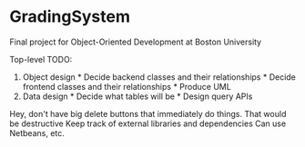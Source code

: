 # GradingSystem
Final project for Object-Oriented Development at Boston University

Top-level TODO:

  1. Object design
    * Decide backend classes and their relationships
    * Decide frontend classes and their relationships
    * Produce UML 
  2. Data design
    * Decide what tables will be
    * Design query APIs

Hey, don't have big delete buttons that immediately do things. That would be destructive
Keep track of external libraries and dependencies
Can use Netbeans, etc.

